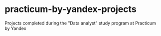 # practicum-by-yandex-projects
Projects completed during the "Data analyst" study program at Practicum by Yandex
